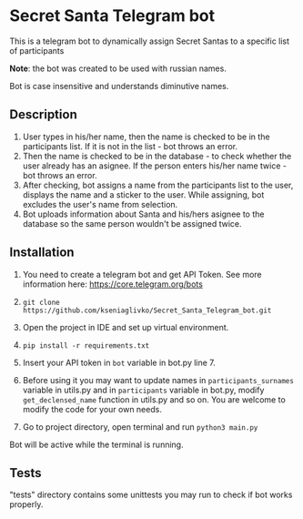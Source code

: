# Secret Santa Telegram bot
This is a telegram bot to dynamically assign Secret Santas to a specific list of participants 

**Note**: the bot was created to be used with russian names. 

Bot is case insensitive and understands diminutive names.



## Description

1.  User types in his/her name, then the name is checked to be in the participants list. If it is not in the list - bot throws an error.
2. Then the name is checked to be in the database - to check whether the user already has an asignee. If the person enters his/her name twice - bot throws an error. 
3. After checking, bot assigns a name from the participants list to the user, displays the name and a sticker to the user. While assigning, bot excludes the user's name from selection.
4. Bot uploads information about Santa and his/hers asignee to the database so the same person wouldn't be assigned twice.


## Installation

1. You need to create a telegram bot and get API Token. See more information here: https://core.telegram.org/bots

2. ```git clone https://github.com/kseniaglivko/Secret_Santa_Telegram_bot.git```

3. Open the project in IDE and set up virtual environment.

4. ```pip install -r requirements.txt```

5. Insert your API token in ```bot``` variable in bot.py line 7.

6. Before using it you may want to update names in ```participants_surnames``` variable in utils.py and in ```participants``` variable in bot.py, modify ```get_declensed_name``` function in utils.py and so on. You are welcome to modify the code for your own needs.

7. Go to project directory, open terminal and run ```python3 main.py```

Bot will be active while the terminal is running.


## Tests

"tests" directory contains some unittests you may run to check if bot works properly.

